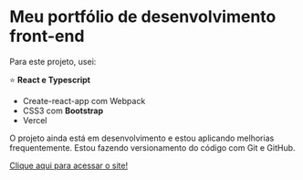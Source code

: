 # Meu portfólio de desenvolvimento front-end

Para este projeto, usei: <br>

:star: <b>React e Typescript</b> <br>
- Create-react-app com Webpack
- CSS3 com <b>Bootstrap</b>
- Vercel

O projeto ainda está em desenvolvimento e estou aplicando melhorias frequentemente.
Estou fazendo versionamento do código com Git e GitHub.

[Clique aqui para acessar o site!](https://www.pbombonato.com/)
